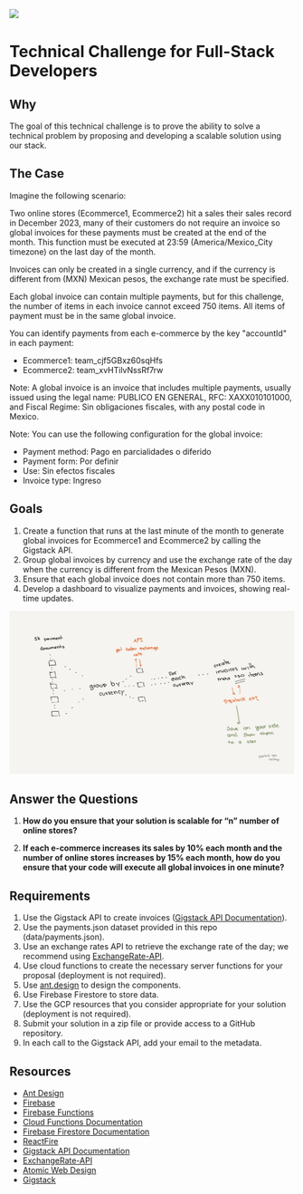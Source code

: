 ![](https://gigstack.pro/images/gigstack-pro.png)

# Technical Challenge for Full-Stack Developers

## Why

The goal of this technical challenge is to prove the ability to solve a technical problem by proposing and developing a scalable solution using our stack.

## The Case

Imagine the following scenario:

Two online stores (Ecommerce1, Ecommerce2) hit a sales their sales record in December 2023, many of their customers do not require an invoice so global invoices for these payments must be created at the end of the month. This function must be executed at 23:59 (America/Mexico_City timezone) on the last day of the month.

Invoices can only be created in a single currency, and if the currency is different from (MXN) Mexican pesos, the exchange rate must be specified.

Each global invoice can contain multiple payments, but for this challenge, the number of items in each invoice cannot exceed 750 items. All items of payment must be in the same global invoice.

You can identify payments from each e-commerce by the key "accountId" in each payment:

- Ecommerce1: team_cjf5GBxz60sqHfs
- Ecommerce2: team_xvHTilvNssRf7rw

Note: A global invoice is an invoice that includes multiple payments, usually issued using the legal name: PUBLICO EN GENERAL, RFC: XAXX010101000, and Fiscal Regime: Sin obligaciones fiscales, with any postal code in Mexico.

Note: You can use the following configuration for the global invoice:

- Payment method: Pago en parcialidades o diferido
- Payment form: Por definir
- Use: Sin efectos fiscales
- Invoice type: Ingreso

## Goals

1. Create a function that runs at the last minute of the month to generate global invoices for Ecommerce1 and Ecommerce2 by calling the Gigstack API.
2. Group global invoices by currency and use the exchange rate of the day when the currency is different from the Mexican Pesos (MXN).
3. Ensure that each global invoice does not contain more than 750 items.
4. Develop a dashboard to visualize payments and invoices, showing real-time updates.

![](assets/diagram.png)

## Answer the Questions

1. **How do you ensure that your solution is scalable for “n” number of online stores?** 

2. **If each e-commerce increases its sales by 10% each month and the number of online stores increases by 15% each month, how do you ensure that your code will execute all global invoices in one minute?**

## Requirements

1. Use the Gigstack API to create invoices ([Gigstack API Documentation](https://gigstack.xyz/api-docs)).
2. Use the payments.json dataset provided in this repo (data/payments.json).
3. Use an exchange rates API to retrieve the exchange rate of the day; we recommend using [ExchangeRate-API](https://www.exchangerate-api.com/).
4. Use cloud functions to create the necessary server functions for your proposal (deployment is not required).
5. Use [ant.design](https://ant.design) to design the components.
6. Use Firebase Firestore to store data.
7. Use the GCP resources that you consider appropriate for your solution (deployment is not required).
8. Submit your solution in a zip file or provide access to a GitHub repository.
9. In each call to the Gigstack API, add your email to the metadata.

## Resources

- [Ant Design](https://ant.design)
- [Firebase](https://firebase.google.com)
- [Firebase Functions](https://firebase.google.com/docs/functions)
- [Cloud Functions Documentation](https://cloud.google.com/functions/docs)
- [Firebase Firestore Documentation](https://firebase.google.com/docs/firestore)
- [ReactFire](https://github.com/FirebaseExtended/reactfire)
- [Gigstack API Documentation](https://gigstack.xyz/api-docs)
- [ExchangeRate-API](https://www.exchangerate-api.com/)
- [Atomic Web Design](https://bradfrost.com/blog/post/atomic-web-design)
- [Gigstack](https://gigstack.pro)